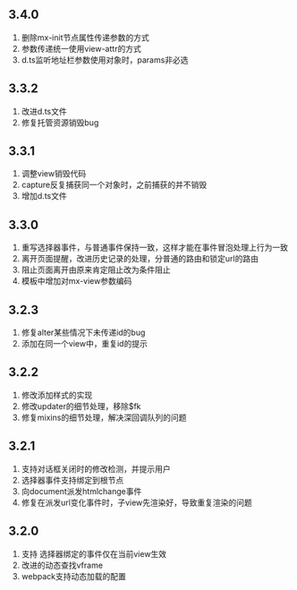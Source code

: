 ## 3.4.0
1. 删除mx-init节点属性传递参数的方式
2. 参数传递统一使用view-attr的方式
3. d.ts监听地址栏参数使用对象时，params非必选

## 3.3.2
1. 改进d.ts文件
2. 修复托管资源销毁bug

## 3.3.1
1. 调整view销毁代码
2. capture反复捕获同一个对象时，之前捕获的并不销毁
3. 增加d.ts文件

## 3.3.0
1. 重写选择器事件，与普通事件保持一致，这样才能在事件冒泡处理上行为一致
2. 离开页面提醒，改进历史记录的处理，分普通的路由和锁定url的路由
3. 阻止页面离开由原来肯定阻止改为条件阻止
4. 模板中增加对mx-view参数编码

## 3.2.3
1. 修复alter某些情况下未传递id的bug
2. 添加在同一个view中，重复id的提示

## 3.2.2
1. 修改添加样式的实现
2. 修改updater的细节处理，移除$fk
3. 修复mixins的细节处理，解决深回调队列的问题


## 3.2.1
1. 支持对话框关闭时的修改检测，并提示用户
2. 选择器事件支持绑定到根节点
3. 向document派发htmlchange事件
4. 修复在派发url变化事件时，子view先渲染好，导致重复渲染的问题

## 3.2.0
1. 支持 选择器绑定的事件仅在当前view生效
2. 改进的动态查找vframe
3. webpack支持动态加载的配置